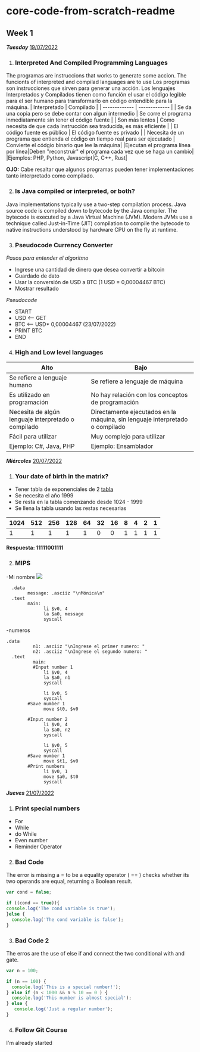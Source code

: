 # core-code-from-scratch-readme
## Week 1
***Tuesday***
[19/07/2022](WEEK01/MARTES/README.md)

1. ### Interpreted And Compiled Programming Languages
The programas are instruccions that works to generate some accion. The funcionts of interpreted and compilad languages are to use 
Los programas son instrucciones que sirven para generar una acción. Los lenguajes Interpretados y Compilados tienen como función el usar el código legible para el ser humano para transformarlo en código entendible para la máquina.
| Interpretado | Compilado |
| ------------- | ------------- |
| Se da una copia pero se debe contar con algun intermedio  | Se corre el programa inmediatamente sin tener el código fuente |
| Son más lentos  | Como necesita de que cada instrucción sea traducida, es más eficiente  |
| El código fuente es público | El código fuente es privado |
| Necesita de un programa que entienda el código en tiempo real para ser ejecutado |  Convierte el códgio binario que lee la máquina|
|Ejecutan el programa línea por línea|Deben "reconstruir" el programa cada vez que se haga un cambio|
|Ejemplos: PHP, Python, Javascript|C, C++, Rust|

**OJO:** Cabe resaltar que algunos programas pueden tener implementaciones tanto interpretado como compilado.

2. ### Is Java compiled or interpreted, or both?
Java implementations typically use a two-step compilation process. Java source code is compiled down to bytecode by the Java compiler. The bytecode is executed by a Java Virtual Machine (JVM). Modern JVMs use a technique called Just-in-Time (JIT) compilation to compile the bytecode to native instructions understood by hardware CPU on the fly at runtime.

3. ### Pseudocode Currency Converter
*Pasos para entender el algoritmo*
- Ingrese una cantidad de dinero que desea convertir a bitcoin 
- Guardado de dato
- Usar la conversión de USD a BTC (1 USD = 0,00004467 BTC)
- Mostrar resultado 

*Pseudocode*
- START
- USD <-- GET
- BTC <-- USD* 0,00004467 (23/07/2022)
- PRINT BTC 
- END


4. ### High and Low level languages

| Alto | Bajo |
| ------------- | ------------- |
| Se refiere a lenguaje humano |  Se refiere a lenguaje de máquina|
|Es utilizado en programación|No hay relación con los conceptos de programación|
|Necesita de algún lenguaje interpretado o compilado|Directamente ejecutados en la máquina, sin lenguaje interpretado o compilado|
|Fácil para utilizar|Muy complejo para utilizar|
|Ejemplo: C#, Java, PHP|Ejemplo: Ensamblador |
***Miércoles***
[20/07/2022](WEEK01/MIERCOLES/README.md)
1. ### Your date of birth in the matrix?

- Tener tabla de exponenciales de 2 [tabla](https://todofisico.es.tl/numeracion-binaria.htm)
- Se necesita el año 1999
- Se resta en la tabla comenzando desde 1024 - 1999
- Se llena la tabla usando las restas necesarias

| 1024 | 512 | 256 | 128 | 64  | 32  | 16  | 8   | 4   | 2   | 1   |
| ---- | --- | --- | --- | --- | --- | --- | --- | --- | --- | --- |
| 1    | 1   | 1   | 1   | 1   | 0   | 0   | 1   | 1   | 1   | 1   |

**Respuesta: 11111001111**

2. ### MIPS
-Mi nombre
![](../assets/00_MIPS.png)
```assembly
  .data
        message: .asciiz "\nMónica\n"
  .text
        main:
              li $v0, 4
              la $a0, message
              syscall
``` 
-numeros
```assembly
.data
	      n1: .asciiz "\nIngrese el primer numero: "
	      n2: .asciiz "\nIngrese el segundo numero: "
  .text
	      main:
          #Input number 1
              li $v0, 4
              la $a0, n1
              syscall

              li $v0, 5
              syscall
        #Save number 1
              move $t0, $v0

        #Input number 2
              li $v0, 4
              la $a0, n2
              syscall

              li $v0, 5
              syscall
        #Save number 1
              move $t1, $v0
        #Print numbers
              li $v0, 1
              move $a0, $t0
              syscall
``` 
***Jueves***
[21/07/2022](WEEK01/JUEVES/README.md)
1. ### Print special numbers
- For
- While
- do While
- Even number
- Reminder Operator
2. ### Bad Code
The error is missing a = to be a equality operator ( == ) checks whether its two operands are equal, returning a Boolean result. 

```javascript
var cond = false;

if ((cond == true)){
console.log('The cond variable is true');
}else {
  console.log('The cond variable is false');
}
```
3. ### Bad Code 2
The erros are the use of else if and connect the two conditional with and gate.
```javascript
var n = 100;

if (n == 100) {
  console.log('This is a special number!');
} else if (n < 1000 && n % 10 == 0 ) {
  console.log('This number is almost special');
} else {
   console.log('Just a regular number');
}
```
4. ### Follow Git Course
I'm already started 